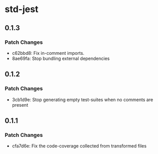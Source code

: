 # std-jest

## 0.1.3

### Patch Changes

- c62bbd8: Fix in-comment imports.
- 8ae69fa: Stop bundling external dependencies

## 0.1.2

### Patch Changes

- 3cb1d9e: Stop generating empty test-suites when no comments are present

## 0.1.1

### Patch Changes

- cfa7d6e: Fix the code-coverage collected from transformed files
